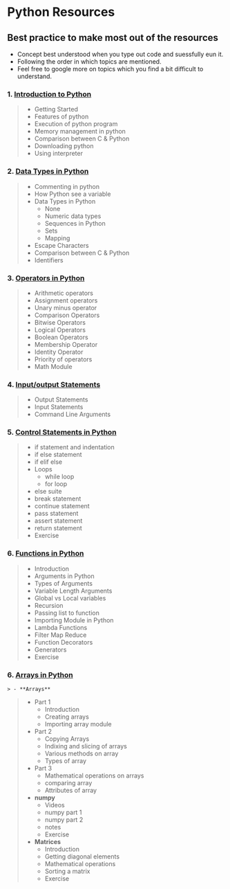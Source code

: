 # Python Resources 

## **Best practice to make most out of the resources**

- Concept best understood when you type out code and suessfully eun it. 
- Following the order in which topics are mentioned. 
- Feel free to google more on topics which you find a bit difficult to understand.   




### 1. [ Introduction to Python ](https://docs.google.com/document/d/1c_uS-KXuvEd7E2uGMUCqGFWlOJpgMVHrLUf1VHvHVY0/edit?usp=sharing)
> - Getting Started 
> - Features of python 
> - Execution of python program 
> - Memory management in python
> - Comparison between C & Python 
> - Downloading python
> - Using interpreter 

### 2. [Data Types in Python ](https://docs.google.com/document/d/1wj2ni7zCPCB3RLLrGCiFg8_tYjR4JLiSY79vaRXBQBg/edit#)
> - Commenting in python
> - How Python see a variable 
> - Data Types in Python
>   - None 
>   - Numeric data types
>   - Sequences in Python 
>   - Sets
>   - Mapping
> - Escape Characters 
> - Comparison between C & Python 
> - Identifiers 


### 3. [Operators in Python](https://docs.google.com/document/d/17AzFQ2S0TveE9BjURZavzhQLNWbWA_c_3-G47RC-QXI/edit#)
> - Arithmetic operators 
> - Assignment operators
> - Unary minus operator
> - Comparison Operators
> - Bitwise Operators 
> - Logical Operators
> - Boolean Operators
> - Membership Operator 
> - Identity Operator
> - Priority of operators 
> - Math Module 


### 4. [Input/output Statements](https://docs.google.com/document/d/1iXk12WJqhvyZwAsO3ri95OzjJUZk7z1Zy2hhjHT4-Yc/edit)
> - Output Statements 
> - Input Statements
> - Command Line Arguments 

### 5. [Control Statements in Python ](https://docs.google.com/document/d/1wj2ni7zCPCB3RLLrGCiFg8_tYjR4JLiSY79vaRXBQBg/edit#)
> - if statement and indentation
> - if else statement
> - if elif else 
> - Loops 
>   - while loop 
>   - for loop
> - else suite
> - break statement
> - continue statement 
> - pass statement 
> - assert statement
> - return statement
> - Exercise 

### 6. [Functions in Python ](https://docs.google.com/document/d/1Dr2klCzFHfaczT8nyboBgCJaeJNaJ11RRaQQrcIpcuE/edit)
> - Introduction
> -  Arguments in Python
> - Types of Arguments
> - Variable Length Arguments
> - Global vs Local variables 
> - Recursion 
> - Passing list to function 
> - Importing Module in Python  
> - Lambda Functions
> - Filter Map Reduce 
> - Function Decorators  
> - Generators 
> - Exercise 

### 6. [Arrays in Python](https://docs.google.com/document/d/1anbT72ur-9oTGRd00-RIODyuw43LYNKosoY98My_CEs/edit)
```
> - **Arrays** 
```


>   - Part 1 
>     - Introduction
>     - Creating arrays 
>     - Importing array module 
>   - Part 2 
>     - Copying Arrays
>     - Indixing and slicing of arrays 
>     - Various methods on array 
>     - Types of array 
>   - Part 3
>     - Mathematical operations on arrays 
>     - comparing array
>     - Attributes of array
> - **numpy**      
>   - Videos 
>   - numpy part 1 
>   - numpy part 2 
>   - notes 
>   - Exercise
> - **Matrices**   
>   - Introduction  
>   - Getting diagonal elements 
>   - Mathematical operations 
>   - Sorting a matrix 
>   - Exercise 



